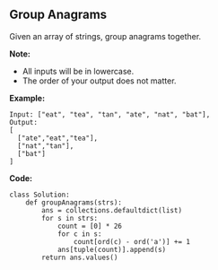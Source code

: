 ## Group Anagrams
Given an array of strings, group anagrams together.

**Note:**
	
* All inputs will be in lowercase.
* The order of your output does not matter.

**Example:**

```
Input: ["eat", "tea", "tan", "ate", "nat", "bat"],
Output:
[
  ["ate","eat","tea"],
  ["nat","tan"],
  ["bat"]
]
```
**Code:**

```
class Solution:
    def groupAnagrams(strs):
        ans = collections.defaultdict(list)
        for s in strs:
            count = [0] * 26
            for c in s:
                count[ord(c) - ord('a')] += 1
            ans[tuple(count)].append(s)
        return ans.values()
```

